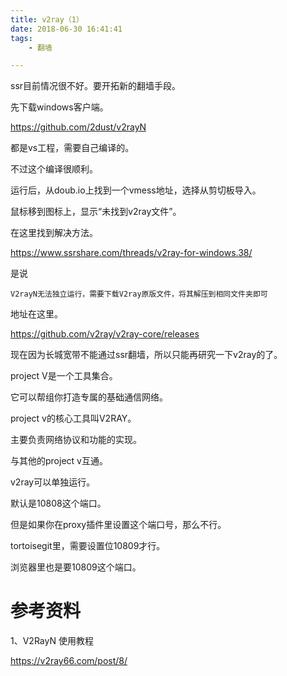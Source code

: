 ```yaml
---
title: v2ray（1）
date: 2018-06-30 16:41:41
tags:
	- 翻墙

---
```




ssr目前情况很不好。要开拓新的翻墙手段。



先下载windows客户端。

https://github.com/2dust/v2rayN

都是vs工程，需要自己编译的。

不过这个编译很顺利。



运行后，从doub.io上找到一个vmess地址，选择从剪切板导入。

鼠标移到图标上，显示“未找到v2ray文件”。

在这里找到解决方法。

https://www.ssrshare.com/threads/v2ray-for-windows.38/

是说

```
V2rayN无法独立运行，需要下载V2ray原版文件，将其解压到相同文件夹即可
```

地址在这里。

https://github.com/v2ray/v2ray-core/releases



现在因为长城宽带不能通过ssr翻墙，所以只能再研究一下v2ray的了。

project V是一个工具集合。

它可以帮组你打造专属的基础通信网络。

project v的核心工具叫V2RAY。

主要负责网络协议和功能的实现。

与其他的project v互通。

v2ray可以单独运行。



默认是10808这个端口。

但是如果你在proxy插件里设置这个端口号，那么不行。

tortoisegit里，需要设置位10809才行。

浏览器里也是要10809这个端口。



# 参考资料

1、V2RayN 使用教程

https://v2ray66.com/post/8/